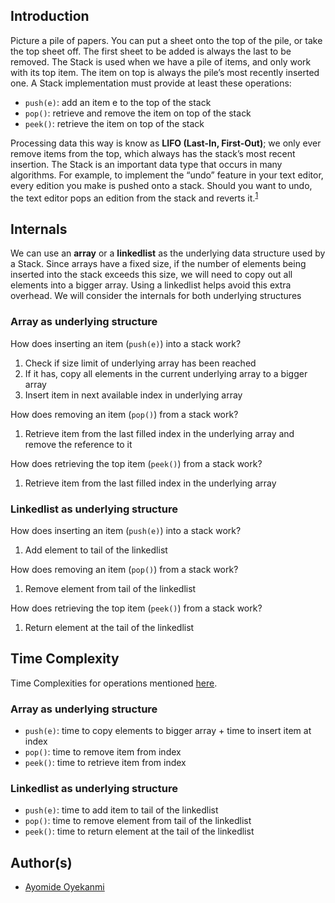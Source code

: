 ## Introduction
Picture a pile of papers. You can put a sheet onto the top of the pile, or take the top sheet off. The first sheet to be added is always the last to be removed. The Stack is used when we have a pile of items, and only work with its top item. The item on top is always the pile’s most recently inserted one. A Stack implementation must provide at least these operations:
* `push(e)`: add an item e to the top of the stack
* `pop()`: retrieve and remove the item on top of the stack
* `peek()`: retrieve the item on top of the stack

Processing data this way is know as **LIFO (Last-In, First-Out)**; we only ever remove items from the top, which always has the stack’s most recent insertion. The Stack is an important data type that occurs in many algorithms. For example, to implement the “undo” feature in your text editor, every edition you make is pushed onto a stack. Should you want to undo, the text editor pops an edition from the stack and reverts it.<sup>[1](https://github.com/oyekanmiayo/data-structures-all-langs/tree/main/stack#references)</sup>

## Internals
We can use an **array** or a **linkedlist** as the underlying data structure used by a Stack. Since arrays have a fixed size, if the number of elements being inserted into the stack exceeds this size, we will need to copy out all elements into a bigger array. Using a linkedlist helps avoid this extra overhead. We will consider the internals for both underlying structures

### Array as underlying structure
How does inserting an item (`push(e)`) into a stack work?
1. Check if size limit of underlying array has been reached
2. If it has, copy all elements in the current underlying array to a bigger array
3. Insert item in next available index in underlying array

How does removing an item (`pop()`) from a stack work?
1. Retrieve item from the last filled index in the underlying array and remove the reference to it

How does retrieving the top item (`peek()`) from a stack work?
1. Retrieve item from the last filled index in the underlying array

### Linkedlist as underlying structure
How does inserting an item (`push(e)`) into a stack work?
1. Add element to tail of the linkedlist

How does removing an item (`pop()`) from a stack work?
1. Remove element from tail of the linkedlist

How does retrieving the top item (`peek()`) from a stack work?
1. Return element at the tail of the linkedlist

## Time Complexity
Time Complexities for operations mentioned [here](https://github.com/oyekanmiayo/data-structures-all-langs/tree/add-list-impl/list#introduction).

### Array as underlying structure
* `push(e)`: time to copy elements to bigger array + time to insert item at index
* `pop()`: time to remove item from index
* `peek()`: time to retrieve item from index

### Linkedlist as underlying structure
* `push(e)`: time to add item to tail of the linkedlist
* `pop()`: time to remove element from tail of the linkedlist
* `peek()`: time to return element at the tail of the linkedlist

## Author(s)
* [Ayomide Oyekanmi](https://github.com/oyekanmiayo)